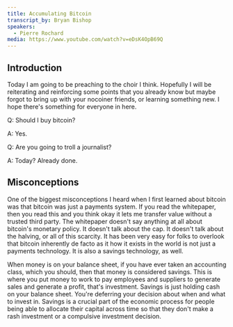 ```yaml
---
title: Accumulating Bitcoin
transcript_by: Bryan Bishop
speakers:
  - Pierre Rochard
media: https://www.youtube.com/watch?v=eDsK4OpB69Q
---
```

## Introduction

Today I am going to be preaching to the choir I think. Hopefully I will be reiterating and reinforcing some points that you already know but maybe forgot to bring up with your nocoiner friends, or learning something new. I hope there's something for everyone in here.

Q: Should I buy bitcoin?

A: Yes.

Q: Are you going to troll a journalist?

A: Today? Already done.

## Misconceptions

One of the biggest misconceptions I heard when I first learned about bitcoin was that bitcoin was just a payments system. If you read the whitepaper, then you read this and you think okay it lets me transfer value without a trusted third party. The whitepaper doesn't say anything at all about bitcoin's monetary policy. It doesn't talk about the cap. It doesn't talk about the halving, or all of this scarcity. It has been very easy for folks to overlook that bitcoin inherently de facto as it how it exists in the world is not just a payments technology. It is also a savings technology, as well.

When money is on your balance sheet, if you have ever taken an accounting class, which you should, then that money is considered savings. This is where you put money to work to pay employees and suppliers to generate sales and generate a profit, that's investment. Savings is just holding cash on your balance sheet. You're deferring your decision about when and what to invest in. Savings is a crucial part of the economic process for people being able to allocate their capital across time so that they don't make a rash investment or a compulsive investment decision.




